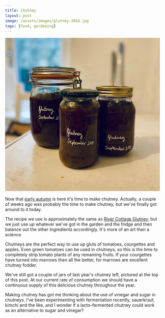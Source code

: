 ```yaml
---
title: Chutney
layout: post
image: /assets/images/glutney-2018.jpg
tags: [food, gardening]
---
```


![3 jars of our 2018 batch of Glutney](/assets/images/glutney-2018.jpg)

Now that [early autumn](https://www.chrismytton.uk/2019/09/27/early-autumn/) is here it's time to make chutney. Actually, a couple of weeks ago was probably the time to make chutney, but we've finally got around to it today.

The recipe we use is approximately the same as [River Cottage Glutney](https://www.rivercottage.net/recipes/glutney), but we just use up whatever we've got in the garden and the fridge and then balance out the other ingredients accordingly. It's more of an art than a science.

Chutneys are the perfect way to use up gluts of tomatoes, courgettes and apples. Even green tomatoes can be used in chutneys, so this is the time to completely strip tomato plants of any remaining fruits. If your courgettes have turned into marrows then all the better, for marrows are excellent chutney fodder.

We've still got a couple of jars of last year's chutney left, pictured at the top of this post. At our current rate of consumption we should have a continuous supply of this delicious chutney throughout the year.

Making chutney has got me thinking about the use of vinegar and sugar in chutneys. I've been experimenting with fermentation recently, sauerkraut, kimchi and the like, and I wonder if a lacto-fermented chutney could work as an alternative to sugar and vinegar?

